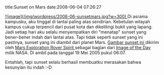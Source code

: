 title:Sunset on Mars
date:2008-06-04 07:26:27

<a href="http://kecebongsoft.files.wordpress.com/2008/06/sunsetmars.jpg">
 ![image](/img/wordpress/2008-06-sunsetmars.jpg?w=300)
</a>
Di asrama kampusku, aku tinggal di lantai paling atas sendirian. Kebetulan wilayah kampus cukup terpencil dari pusat kota dan dikelilingi bukit yang lapang. Jadi setiap hari aku selalu menyempatkan diri "menatap" sunset yang bener-bener indah dari lantai atas. Tapi tidak seperti sunset yang ini pastinya, sunset yang ini diambil dari planet Mars.
<!--more-->
<a href="http://www.nasa.gov/multimedia/imagegallery/image_feature_347.html">
 Gambar sunset ini
</a>
dikirim oleh
<a href="http://marsrover.nasa.gov/">
 Mars Exploration Rover Spirit
</a>
sebagai bagian dari
<a href="http://www.nasa.gov/multimedia/imagegallery/">
 Image of the Day
</a>
milik NASA. Di ambil pada tanggal 19 Mei 2005 pukul 06:07.

Entahlah, tapi sunset selalu berhasil membuatku merasakan bahwa kesunyian itu indah :-D
